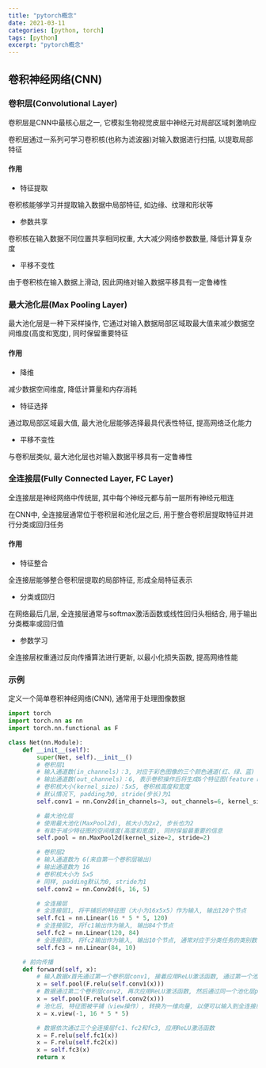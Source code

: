```yaml
---
title: "pytorch概念"
date: 2021-03-11
categories: [python, torch]
tags: [python]
excerpt: "pytorch概念"
---
```


## 卷积神经网络(CNN)

### 卷积层(Convolutional Layer)

卷积层是CNN中最核心层之一, 它模拟生物视觉皮层中神经元对局部区域刺激响应

卷积层通过一系列可学习卷积核(也称为滤波器)对输入数据进行扫描, 以提取局部特征

#### 作用

- 特征提取

卷积核能够学习并提取输入数据中局部特征, 如边缘、纹理和形状等

- 参数共享

卷积核在输入数据不同位置共享相同权重, 大大减少网络参数数量, 降低计算复杂度

- 平移不变性

由于卷积核在输入数据上滑动, 因此网络对输入数据平移具有一定鲁棒性


### 最大池化层(Max Pooling Layer)

最大池化层是一种下采样操作, 它通过对输入数据局部区域取最大值来减少数据空间维度(高度和宽度), 同时保留重要特征

#### 作用

- 降维

减少数据空间维度, 降低计算量和内存消耗

- 特征选择

通过取局部区域最大值, 最大池化层能够选择最具代表性特征, 提高网络泛化能力

- 平移不变性

与卷积层类似, 最大池化层也对输入数据平移具有一定鲁棒性

### 全连接层(Fully Connected Layer, FC Layer)

全连接层是神经网络中传统层, 其中每个神经元都与前一层所有神经元相连

在CNN中, 全连接层通常位于卷积层和池化层之后, 用于整合卷积层提取特征并进行分类或回归任务

#### 作用

- 特征整合

全连接层能够整合卷积层提取的局部特征, 形成全局特征表示

- 分类或回归

在网络最后几层, 全连接层通常与softmax激活函数或线性回归头相结合, 用于输出分类概率或回归值

- 参数学习

全连接层权重通过反向传播算法进行更新, 以最小化损失函数, 提高网络性能

### 示例

定义一个简单卷积神经网络(CNN), 通常用于处理图像数据

```py
import torch
import torch.nn as nn
import torch.nn.functional as F

class Net(nn.Module):
    def __init__(self):
        super(Net, self).__init__()
        # 卷积层1
        # 输入通道数(in_channels)：3, 对应于彩色图像的三个颜色通道(红、绿、蓝)
        # 输出通道数(out_channels)：6, 表示卷积操作后将生成6个特征图(feature maps)
        # 卷积核大小(kernel_size)：5x5, 卷积核高度和宽度
        # 默认情况下, padding为0, stride(步长)为1
        self.conv1 = nn.Conv2d(in_channels=3, out_channels=6, kernel_size=5)

        # 最大池化层
        # 使用最大池化(MaxPool2d), 核大小为2x2, 步长也为2
        # 有助于减少特征图的空间维度(高度和宽度), 同时保留最重要的信息
        self.pool = nn.MaxPool2d(kernel_size=2, stride=2)

        # 卷积层2
        # 输入通道数为 6(来自第一个卷积层输出)
        # 输出通道数为 16
        # 卷积核大小为 5x5
        # 同样, padding默认为0, stride为1
        self.conv2 = nn.Conv2d(6, 16, 5)

        # 全连接层
        # 全连接层1, 将平铺后的特征图（大小为16x5x5）作为输入, 输出120个节点
        self.fc1 = nn.Linear(16 * 5 * 5, 120)
        # 全连接层2, 将fc1输出作为输入, 输出84个节点
        self.fc2 = nn.Linear(120, 84)
        # 全连接层3, 将fc2输出作为输入, 输出10个节点, 通常对应于分类任务的类别数
        self.fc3 = nn.Linear(84, 10)

    # 前向传播
    def forward(self, x):
        # 输入数据x首先通过第一个卷积层conv1, 接着应用ReLU激活函数, 通过第一个池化层pool
        x = self.pool(F.relu(self.conv1(x)))
        # 数据通过第二个卷积层conv2, 再次应用ReLU激活函数, 然后通过同一个池化层pool
        x = self.pool(F.relu(self.conv2(x)))
        # 池化后, 特征图被平铺（view操作）, 转换为一维向量, 以便可以输入到全连接层
        x = x.view(-1, 16 * 5 * 5)

        # 数据依次通过三个全连接层fc1、fc2和fc3, 应用ReLU激活函数
        x = F.relu(self.fc1(x))
        x = F.relu(self.fc2(x))
        x = self.fc3(x)
        return x
```